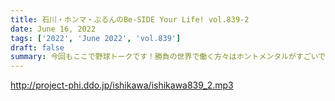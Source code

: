 ```yaml
---
title: 石川・ホンマ・ぶるんのBe-SIDE Your Life! vol.839-2
date: June 16, 2022
tags: ['2022', 'June 2022', 'vol.839']
draft: false
summary: 今回もここで野球トークです！勝負の世界で働く方々はホントメンタルがすごいです！！
---
```


http://project-phi.ddo.jp/ishikawa/ishikawa839_2.mp3